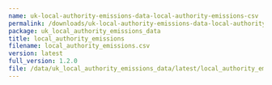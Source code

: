 ```yaml
---
name: uk-local-authority-emissions-data-local-authority-emissions-csv
permalink: /downloads/uk-local-authority-emissions-data-local-authority-emissions-csv/latest
package: uk_local_authority_emissions_data
title: local_authority_emissions
filename: local_authority_emissions.csv
version: latest
full_version: 1.2.0
file: /data/uk_local_authority_emissions_data/latest/local_authority_emissions.csv
---
```

